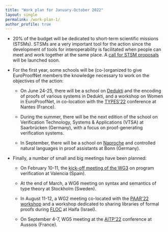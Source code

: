 ```yaml
---
title: "Work plan for January-October 2022"
layout: single
permalink: /work-plan-1/
author_profile: true
---
```


* 20% of the budget will be dedicated to short-term scientific missions (STSMs). STSMs are a very important tool for the action since the development of tools for interoperability is facilitated when people can meet and work together at the same place. A [call for STSM proposals](grants) will be launched soon.

* For the first year, some schools will be (co-)organized to give EuroProofNet members the knowledge necessary to work on the objectives of the action:

    - On June 24-25, there will be a school on [Dedukti](https://deducteam.github.io/) and the encoding of proofs of various systems in Dedukti, and a workshop on Women in EuroProofNet, in co-location with the [TYPES'22](https://types22.inria.fr/) conference at Nantes (France).

    - During the summer, there will be the next edition of the school on Verification Technology, Systems & Applications (VTSA) at Saarbrücken (Germany), with a focus on proof-generating verification systems.

    - In September, there will be a school on [Naproche](https://naproche.github.io/) and controlled natural languages in proof assistants at Bonn (Germany). 

* Finally, a number of small and big meetings have been planned:

    - On February 10-11, the [kick-off meeting of the WG3](wg3-meeting1) on program verification at Valencia (Spain).

    - At the end of March, a WG6 meeting on syntax and semantics of type theory at Stockholm (Sweden).

    - In August 11-12, a WG2 meeting co-located with the [PAAR'22 workshop](https://paar2022.github.io/) and a workshop dedicated to sharing libraries of formal proofs during [FLOC](https://www.floc2022.org/) at Haifa (Israel).

    - On September 4-7, WG5 meeting at the [AITP'22](http://aitp-conference.org/2022/) conference at Aussois (France).
    
